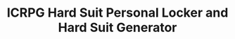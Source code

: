 ---
title: ICRPG Hard Suit Personal Locker and Hard Suit Generator
type: blank
layout: icrpg-hs-generator
---